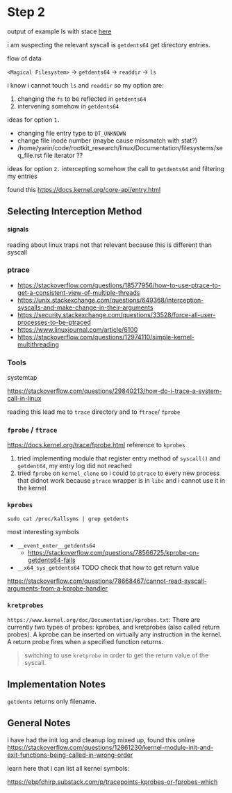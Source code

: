 # Step 2
output of example ls with stace [here](./ls_strace.txt)

i am suspecting the relevant syscall is `getdents64` get directory entries.

flow of data

`<Magical Filesystem>` -> `getdents64` -> `readdir` -> `ls`

i know i cannot touch `ls` and `readdir`
so my option are:
1. changing the `fs` to be reflected in `getdents64`
2. intervening somehow in `getdents64`

ideas for option `1.`
- changing file entry type to `DT_UNKNOWN`
- change file inode number (maybe cause missmatch with stat?)
- /home/yarin/code/rootkit_research/linux/Documentation/filesystems/seq_file.rst file iterator ??

ideas for option `2.`
intercepting somehow the call to `getdents64` and filtering my entries

found this https://docs.kernel.org/core-api/entry.html

## Selecting Interception Method

#### signals
reading about linux traps
not that relevant because this is different than syscall

### ptrace
- https://stackoverflow.com/questions/18577956/how-to-use-ptrace-to-get-a-consistent-view-of-multiple-threads
- https://unix.stackexchange.com/questions/649368/interception-syscalls-and-make-change-in-their-arguments 
- https://security.stackexchange.com/questions/33528/force-all-user-processes-to-be-ptraced
- https://www.linuxjournal.com/article/6100
- https://stackoverflow.com/questions/12974110/simple-kernel-multithreading

### Tools 
systemtap

https://stackoverflow.com/questions/29840213/how-do-i-trace-a-system-call-in-linux

reading this lead me to `trace` directory and to `ftrace`/ `fprobe`

### `fprobe` / `ftrace`
https://docs.kernel.org/trace/fprobe.html
reference to `kprobes`

1. tried implementing module that register entry method of `syscall()` and `getdent64`, my entry log did not reached
2. tried `fprobe` on `kernel_clone` so i could to `ptrace` to every new process that didnot work because `ptrace` wrapper is in `libc` and i cannot use it in the kernel
    
### `kprobes`
`sudo cat /proc/kallsyms | grep getdents`
    
most interesting symbols

- `__event_enter__getdents64`
    - https://stackoverflow.com/questions/78566725/kprobe-on-getdents64-fails
- `__x64_sys_getdents64`
 TODO check that how to get return value 

https://stackoverflow.com/questions/78668467/cannot-read-syscall-arguments-from-a-kprobe-handler

### `kretprobes`
`https://www.kernel.org/doc/Documentation/kprobes.txt`:
There are currently two types of probes: kprobes, and kretprobes
(also called return probes).  A kprobe can be inserted on virtually
any instruction in the kernel.  A return probe fires when a specified
function returns.


>switching to use `kretprobe` in order to get the return value of the syscall.

## Implementation Notes
`getdents` returns only filename.




## General Notes
i have had the init log and cleanup log mixed up, found this online https://stackoverflow.com/questions/12861230/kernel-module-init-and-exit-functions-being-called-in-wrong-order


learn here that i can list all kernel symbols:

https://ebpfchirp.substack.com/p/tracepoints-kprobes-or-fprobes-which
